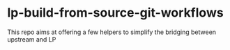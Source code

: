 # lp-build-from-source-git-workflows
This repo aims at offering a few helpers to simplify the bridging between upstream and LP
